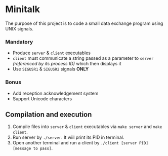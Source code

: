 # Minitalk
The purpose of this project is to code a small data exchange program using UNIX signals.

### Mandatory

- Produce `server` & `client` executables
- `client` must communicate a string passed as a parameter to `server` *(referenced by its process ID)* which then displays it
- Use `SIGUSR1` & `SIGUSR2` signals **ONLY**

### Bonus

- Add reception acknowledgement system
- Support Unicode characters

## Compilation and execution

1. Compile files into `server` & `client` executables via `make server` and `make client`.
2. Run server by `./server`. It wiil print its PID in terminal.
3. Open another terminal and run a client by `./client [server PID] [message to pass]`.
